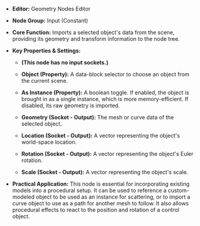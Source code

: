 - **Editor:** Geometry Nodes Editor
    
- **Node Group:** Input (Constant)
    
- **Core Function:** Imports a selected object's data from the scene, providing its geometry and transform information to the node tree.
    
- **Key Properties & Settings:**
    
    - **(This node has no input sockets.)**
        
    - **Object (Property):** A data-block selector to choose an object from the current scene.
        
    - **As Instance (Property):** A boolean toggle. If enabled, the object is brought in as a single instance, which is more memory-efficient. If disabled, its raw geometry is imported.
        
    - **Geometry (Socket - Output):** The mesh or curve data of the selected object.
        
    - **Location (Socket - Output):** A vector representing the object's world-space location.
        
    - **Rotation (Socket - Output):** A vector representing the object's Euler rotation.
        
    - **Scale (Socket - Output):** A vector representing the object's scale.
        
- **Practical Application:** This node is essential for incorporating existing models into a procedural setup. It can be used to reference a custom-modeled object to be used as an instance for scattering, or to import a curve object to use as a path for another mesh to follow. It also allows procedural effects to react to the position and rotation of a control object.